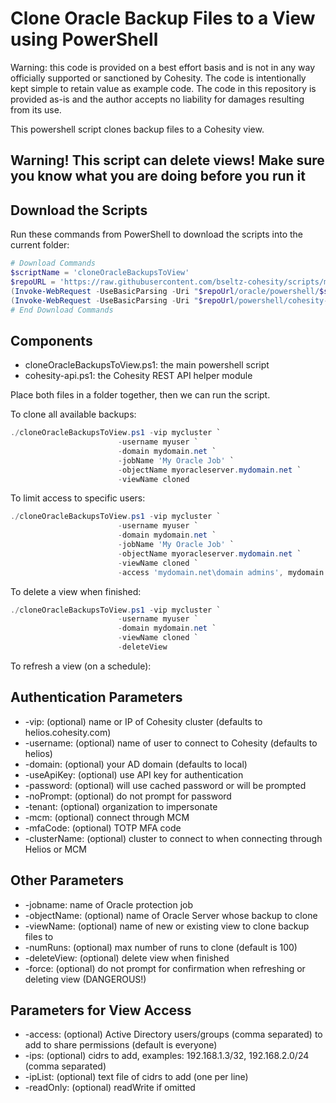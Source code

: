 # Clone Oracle Backup Files to a View using PowerShell

Warning: this code is provided on a best effort basis and is not in any way officially supported or sanctioned by Cohesity. The code is intentionally kept simple to retain value as example code. The code in this repository is provided as-is and the author accepts no liability for damages resulting from its use.

This powershell script clones backup files to a Cohesity view.

## Warning! This script can delete views! Make sure you know what you are doing before you run it

## Download the Scripts

Run these commands from PowerShell to download the scripts into the current folder:

```powershell
# Download Commands
$scriptName = 'cloneOracleBackupsToView'
$repoURL = 'https://raw.githubusercontent.com/bseltz-cohesity/scripts/master'
(Invoke-WebRequest -UseBasicParsing -Uri "$repoUrl/oracle/powershell/$scriptName/$scriptName.ps1").content | Out-File "$scriptName.ps1"; (Get-Content "$scriptName.ps1") | Set-Content "$scriptName.ps1"
(Invoke-WebRequest -UseBasicParsing -Uri "$repoUrl/powershell/cohesity-api/cohesity-api.ps1").content | Out-File cohesity-api.ps1; (Get-Content cohesity-api.ps1) | Set-Content cohesity-api.ps1
# End Download Commands
```

## Components

* cloneOracleBackupsToView.ps1: the main powershell script
* cohesity-api.ps1: the Cohesity REST API helper module

Place both files in a folder together, then we can run the script.

To clone all available backups:

```powershell
./cloneOracleBackupsToView.ps1 -vip mycluster `
                        -username myuser `
                        -domain mydomain.net `
                        -jobName 'My Oracle Job' `
                        -objectName myoracleserver.mydomain.net `
                        -viewName cloned
```

To limit access to specific users:

```powershell
./cloneOracleBackupsToView.ps1 -vip mycluster `
                        -username myuser `
                        -domain mydomain.net `
                        -jobName 'My Oracle Job' `
                        -objectName myoracleserver.mydomain.net `
                        -viewName cloned `
                        -access 'mydomain.net\domain admins', mydomain.net\othergroup
```

To delete a view when finished:

```powershell
./cloneOracleBackupsToView.ps1 -vip mycluster `
                        -username myuser `
                        -domain mydomain.net `
                        -viewName cloned `
                        -deleteView
```

To refresh a view (on a schedule):

## Authentication Parameters

* -vip: (optional) name or IP of Cohesity cluster (defaults to helios.cohesity.com)
* -username: (optional) name of user to connect to Cohesity (defaults to helios)
* -domain: (optional) your AD domain (defaults to local)
* -useApiKey: (optional) use API key for authentication
* -password: (optional) will use cached password or will be prompted
* -noPrompt: (optional) do not prompt for password
* -tenant: (optional) organization to impersonate
* -mcm: (optional) connect through MCM
* -mfaCode: (optional) TOTP MFA code
* -clusterName: (optional) cluster to connect to when connecting through Helios or MCM

## Other Parameters

* -jobname: name of Oracle protection job
* -objectName: (optional) name of Oracle Server whose backup to clone
* -viewName: (optional) name of new or existing view to clone backup files to
* -numRuns: (optional) max number of runs to clone (default is 100)
* -deleteView: (optional) delete view when finished
* -force: (optional) do not prompt for confirmation when refreshing or deleting view (DANGEROUS!)

## Parameters for View Access

* -access: (optional) Active Directory users/groups (comma separated) to add to share permissions (default is everyone)
* -ips: (optional) cidrs to add, examples: 192.168.1.3/32, 192.168.2.0/24 (comma separated)
* -ipList: (optional) text file of cidrs to add (one per line)
* -readOnly: (optional) readWrite if omitted
